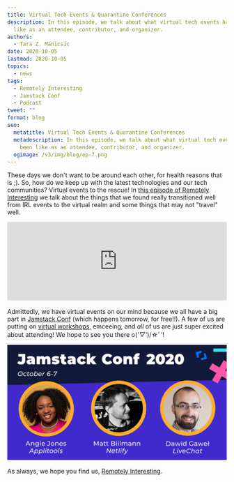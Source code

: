 ```yaml
---
title: Virtual Tech Events & Quarantine Conferences
description: In this episode, we talk about what virtual tech events have been
  like as an attendee, contributor, and organizer.
authors:
  - Tara Z. Manicsic
date: 2020-10-05
lastmod: 2020-10-05
topics:
  - news
tags:
  - Remotely Interesting
  - Jamstack Conf
  - Podcast
tweet: ""
format: blog
seo:
  metatitle: Virtual Tech Events & Quarantine Conferences
  metadescription: In this episode, we talk about what virtual tech events have
    been like as an attendee, contributor, and organizer.
  ogimage: /v3/img/blog/ep-7.png
---
```

These days we don't want to be around each other, for health reasons that is ;). So, how do we keep up with the latest technologies and our tech communities? Virtual events to the rescue! In [this episode of Remotely Interesting](https://remotelyinteresting.transistor.fm/episodes/virtual-tech-events-quarantine-conferences) we talk about the things that we found really transitioned well from IRL events to the virtual realm and some things that may not "travel" well.

<iframe width="100%" height="180" frameborder="no" scrolling="no" seamless src="https://share.transistor.fm/e/fbd802ff/dark"></iframe>

Admittedly, we have virtual events on our mind because we all have a big part in [Jamstack Conf](https://ti.to/netlify/jamstack_virtual_oct?_ga=2.156630584.2010483376.1601908822-1590295291.1600880653) (which happens tomorrow, for free!!). A few of us are putting on [virtual workshops](https://www.netlify.com/blog/2020/08/26/announcing-jamstack-conf-virtual-workshops/?utm_source=ri-show-notes&utm_medium=ep-7-tzm&utm_campaign=devex), emceeing, and *all* of us are just super excited about attending! We hope to see you there o(*’▽’*)/☆ﾟ’!

![jamstack conf image](/v3/img/blog/jamstack.jpeg "Jamstack Conf!")

As always, we hope you find us, [Remotely Interesting](http://remotelyinteresting.netlify.com/).
